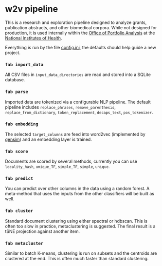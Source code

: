 # w2v pipeline

This is a research and exploration pipeline designed to analyze grants, publication abstracts, and other biomedical corpora.
While not designed for production, it is used internally within the [Office of Portfolio Analysis](https://dpcpsi.nih.gov/opa/aboutus) at the [National Institutes of Health](https://www.nih.gov/).

Everything is run by the file [config.ini](config.ini), the defaults should help guide a new project.

### `fab import_data`

All CSV files in `input_data_directories` are read and stored into a SQLite database.

### `fab parse`

Imported data are tokenized via a configurable NLP pipeline. The default pipeline includes `replace_phrases`, `remove_parenthesis`, `replace_from_dictionary`, `token_replacement`, `decaps_text`, `pos_tokenizer`.


### `fab embedding`

The selected `target_columns` are feed into word2vec (implemented by [gensim](https://github.com/RaRe-Technologies/gensim)) and an embedding layer is trained.

### `fab score`

Documents are scored by several methods, currently you can use `locality_hash`, `unique_TF`, `simple_TF`, `simple`, `unique`.

### `fab predict`

You can predict over other columns in the data using a random forest. A meta-method that uses the inputs from the other classifiers will be built as well.

### `fab cluster`

Standard document clustering using either spectral or hdbscan. This is often too slow in practice, metaclustering is suggested. The final result is a tSNE projection against another item.

### `fab metacluster`

Similar to batch K-means, clustering is run on subsets and the centroids are clustered at the end. This is often much faster than standard clustering.
